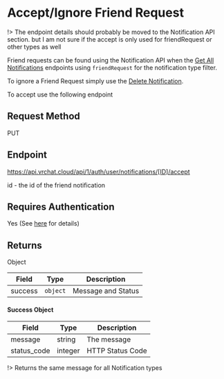 # Accept/Ignore Friend Request

!> The endpoint details should probably be moved to the Notification API section. but I am not sure if the accept is only used for friendRequest or other types as well

Friend requests can be found using the Notification API when the [Get All Notifications](/NotificationAPI/GetAll.md) endpoints using `friendRequest` for the notification type filter.

To ignore a Friend Request simply use the [Delete Notification](/NotificationAPI/Delete.md).

To accept use the following endpoint

## Request Method
PUT

## Endpoint
https://api.vrchat.cloud/api/1/auth/user/notifications/[ID]/accept

id - the id of the friend notification

## Requires Authentication
Yes (See [here](/GettingStarted/QuickStart?id=authorization) for details)

## Returns

Object

Field | Type | Description
------|------|------------
success | `object` | Message and Status

#### Success Object
Field | Type | Description
------|------|------------
message | string | The message
status_code | integer | HTTP Status Code

!> Returns the same message for all Notification types

